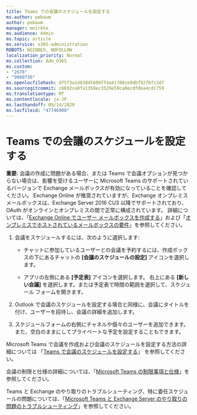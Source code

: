 ```yaml
---
title: Teams での会議のスケジュールを設定する
ms.author: pebaum
author: pebaum
manager: mnirkhe
ms.audience: Admin
ms.topic: article
ms.service: o365-administration
ROBOTS: NOINDEX, NOFOLLOW
localization_priority: Normal
ms.collection: Adm_O365
ms.custom:
- "2678"
- "9000736"
ms.openlocfilehash: d75f3a1d83845609ff4a41788ce9dbf92fbfc3d7
ms.sourcegitcommit: c6692ce0fa1358ec3529e59ca0ecdfdea4cdc759
ms.translationtype: MT
ms.contentlocale: ja-JP
ms.lasthandoff: 09/14/2020
ms.locfileid: "47746908"
---
```

# <a name="schedule-a-meeting-in-teams"></a>Teams での会議のスケジュールを設定する

**重要:** 会議の作成に問題がある場合、または Teams で会議オプションが見つからない場合は、影響を受けるユーザーに Microsoft Teams のサポートされているバージョンで Exchange メールボックスが有効になっていることを確認してください。 Exchange Online が推奨されていますが、Exchange オンプレミス メールボックスは、Exchange Server 2016 CU3 以降でサポートされており、OAuth がオンラインとオンプレミスの間で正常に構成されています。 詳細については、「[Exchange Online でユーザー メールボックスを作成する](https://docs.microsoft.com/exchange/recipients-in-exchange-online/create-user-mailboxes)」および「[オンプレミスでホストされているメールボックスの要件](https://docs.microsoft.com/microsoftteams/exchange-teams-interact#requirements-for-mailboxes-hosted-on-premises)」を参照してください。 

1. 会議をスケジュールするには、次のように選択します:

    - チャットに参加しているユーザーとの会議を予約するには、作成ボックスの下にあるチャットの **[会議のスケジュールの設定]** アイコンを選択します。

    - アプリの左側にある **[予定表]** アイコンを選択します。 右上にある **[新しい会議]** を選択します。または予定表で時間の範囲を選択して、スケジュール フォームを開きます。

2. Outlook で会議のスケジュールを設定する場合と同様に、会議にタイトルを付け、ユーザーを招待し、会議の詳細を追加します。

3. スケジュールフォームの右側にチャネルや個々のユーザーを追加できます。また、空白のままにしてプライベートな予定を設定することもできます。

Microsoft Teams で会議を作成および会議のスケジュールを設定する方法の詳細については 「[Teams で会議のスケジュールを設定する](https://support.office.com/article/Schedule-a-meeting-in-Teams-943507a9-8583-4c58-b5d2-8ec8265e04e5)」 を参照してください。

会議の制限と仕様の詳細については、「[Microsoft Teams の制限事項と仕様](https://docs.microsoft.com/microsoftteams/limits-specifications-teams#meetings-and-calls)」を参照してください。

Teams と Exchange のやり取りのトラブルシューティング、特に委任スケジュールの問題については、「[Microsoft Teams と Exchange Server のやり取りの問題のトラブルシューティング](https://docs.microsoft.com/microsoftteams/troubleshoot/known-issues/teams-exchange-interaction-issue)」を参照してください。